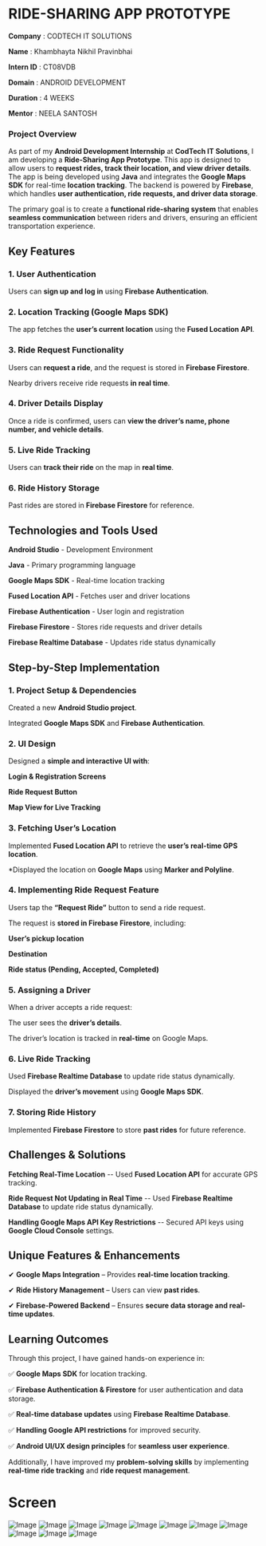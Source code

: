 # **RIDE-SHARING APP PROTOTYPE**
**Company** : CODTECH IT SOLUTIONS

**Name** : Khambhayta Nikhil Pravinbhai

**Intern ID** : CT08VDB

**Domain** : ANDROID DEVELOPMENT

**Duration** : 4 WEEKS

**Mentor** : NEELA SANTOSH

### **Project Overview**
As part of my **Android Development Internship** at **CodTech IT Solutions**, I am developing a  **Ride-Sharing App Prototype**. This app is designed to allow users to **request rides, track their location, and view driver details**.
The app is being developed using **Java** and integrates the **Google Maps SDK** for real-time **location tracking**. The backend is powered by **Firebase**, which handles **user authentication, ride requests, and driver data storage**.

The primary goal is to create a **functional ride-sharing system** that enables **seamless communication** between riders and drivers, ensuring an efficient transportation experience.

## **Key Features**
### **1. User Authentication**
 Users can **sign up and log in** using **Firebase Authentication**.
  
### **2. Location Tracking (Google Maps SDK)**

 The app fetches the **user’s current location** using the **Fused Location API**.
### **3. Ride Request Functionality**
  Users can **request a ride**, and the request is stored in **Firebase Firestore**.
  
  Nearby drivers receive ride requests **in real time**.
### **4. Driver Details Display**
  Once a ride is confirmed, users can **view the driver’s name, phone number, and vehicle details**.
### **5. Live Ride Tracking**
  Users can **track their ride** on the map in **real time**.
### **6. Ride History Storage**
  Past rides are stored in **Firebase Firestore** for reference.
## **Technologies and Tools Used**

**Android Studio** - Development Environment

**Java** -	Primary programming language

**Google Maps SDK** -	Real-time location tracking

**Fused Location API** - Fetches user and driver locations

**Firebase Authentication** -	User login and registration

**Firebase Firestore** -	Stores ride requests and driver details

**Firebase Realtime Database** -	Updates ride status dynamically

## **Step-by-Step Implementation**
### **1. Project Setup & Dependencies**
  Created a new **Android Studio project**.
  
  Integrated **Google Maps SDK** and **Firebase Authentication**.
### **2. UI Design**
  Designed a **simple and interactive UI with**:
  
  **Login & Registration Screens**
  
  **Ride Request Button**
  
  **Map View for Live Tracking**
### **3. Fetching User’s Location**
  Implemented **Fused Location API** to retrieve the **user’s real-time GPS location**.

  *Displayed the location on **Google Maps** using **Marker and Polyline**.
### **4. Implementing Ride Request Feature**

  Users tap the **“Request Ride”** button to send a ride request.
  
  The request is **stored in Firebase Firestore**, including:
  
  **User’s pickup location**
  
  **Destination**
  
  **Ride status (Pending, Accepted, Completed)**

### **5. Assigning a Driver**

  When a driver accepts a ride request:
  
  The user sees the **driver’s details**.
  
  The driver’s location is tracked in  **real-time** on Google Maps.
### **6. Live Ride Tracking**
  Used **Firebase Realtime Database** to update ride status dynamically.
  
  Displayed the **driver’s movement** using **Google Maps SDK**.
### **7. Storing Ride History**
  Implemented **Firebase Firestore** to store **past rides** for future reference.

## **Challenges & Solutions**
 
**Fetching Real-Time Location**  --  Used **Fused Location API** for accurate GPS tracking.

**Ride Request Not Updating in Real Time** --	Used **Firebase Realtime Database** to update ride status dynamically.

**Handling Google Maps API Key Restrictions** --	Secured API keys using **Google Cloud Console** settings.

## **Unique Features & Enhancements**
✔ **Google Maps Integration** – Provides **real-time location tracking**.

✔ **Ride History Management** – Users can view **past rides**.

✔ **Firebase-Powered Backend** – Ensures **secure data storage and real-time updates**.

## **Learning Outcomes**
Through this project, I have gained hands-on experience in:

✅ **Google Maps SDK** for location tracking.

✅ **Firebase Authentication & Firestore** for user authentication and data storage.

✅ **Real-time database updates** using **Firebase Realtime Database**.

✅ **Handling Google API restrictions** for improved security.

✅ **Android UI/UX design principles** for **seamless user experience**.

Additionally, I have improved my **problem-solving skills** by implementing **real-time ride tracking** and **ride request management**.

# **Screen**
![Image](https://github.com/user-attachments/assets/cb6270a8-e8aa-4e88-9971-440834df4290)
![Image](https://github.com/user-attachments/assets/cfa33b07-f260-4691-a946-882f8fda27ee)
![Image](https://github.com/user-attachments/assets/928a570b-5eaf-428e-bf99-2c7c9d484d72)
![Image](https://github.com/user-attachments/assets/16d303f7-b0f6-4eae-9c09-828b6a902bf8)
![Image](https://github.com/user-attachments/assets/6a24f3d4-2dd9-452f-8b67-623403a33b34)
![Image](https://github.com/user-attachments/assets/3fa381ba-da62-4fa1-a061-0bcf30f758b8)
![Image](https://github.com/user-attachments/assets/ff359e31-058d-49be-85bf-9732b9711bef)
![Image](https://github.com/user-attachments/assets/c8b5409c-d6bb-4589-8646-8fcaf6c8c0f7)
![Image](https://github.com/user-attachments/assets/045d2d30-6dc0-47d3-a810-91fb6ae5e4b2)
![Image](https://github.com/user-attachments/assets/105847b7-6e4c-47e0-87aa-a002b557f662)
![Image](https://github.com/user-attachments/assets/5b14bd53-cd1a-4839-806c-e169d8f00ec5)
